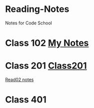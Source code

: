 # Reading-Notes
Notes for Code School

# Class 102 [My Notes](https://github.com/Gstilla/Reading-Notes/blob/main/Gstilla.md)

# Class 201 [Class201 ](https://github.com/Gstilla/Reading-Notes/blob/main/Class%20201.md)
[Read02 notes](https://github.com/Gstilla/Reading-Notes/blob/main/read02.md)



# Class 401

